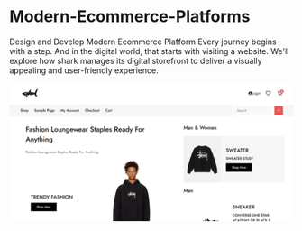 # Modern-Ecommerce-Platforms
Design and Develop Modern Ecommerce Plafform
Every journey begins with a step. And in the digital world, that starts with visiting a website. We'll explore how shark manages its digital storefront to deliver a visually appealing and user-friendly experience.

![home one](img/homepage.png)
